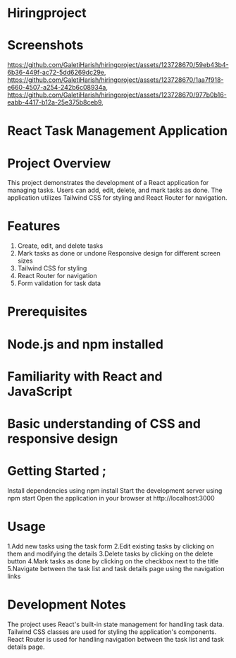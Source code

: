 # Hiringproject
# Screenshots
https://github.com/GaletiHarish/hiringproject/assets/123728670/59eb43b4-6b36-449f-ac72-5dd6269dc29e, 
https://github.com/GaletiHarish/hiringproject/assets/123728670/1aa7f918-e660-4507-a254-242b6c08934a,
https://github.com/GaletiHarish/hiringproject/assets/123728670/977b0b16-eabb-4417-b12a-25e375b8ceb9,


# React Task Management Application

# Project Overview
This project demonstrates the development of a React application for managing tasks. Users can add, edit, delete, and mark tasks as done. The application utilizes Tailwind CSS for styling and React Router for navigation.

# Features
 1. Create, edit, and delete tasks
 2. Mark tasks as done or undone  Responsive design for different screen sizes
 3. Tailwind CSS for styling
 4. React Router for navigation
 5. Form validation for task data
# Prerequisites
#  Node.js and npm installed
# Familiarity with React and JavaScript
# Basic understanding of CSS and responsive design
# Getting Started ;
Install dependencies using npm install
Start the development server using npm start
Open the application in your browser at http://localhost:3000
# Usage
1.Add new tasks using the task form
2.Edit existing tasks by clicking on them and modifying the details
3.Delete tasks by clicking on the delete button
4.Mark tasks as done by clicking on the checkbox next to the title
5.Navigate between the task list and task details page using the navigation links
# Development Notes
The project uses React's built-in state management for handling task data.
Tailwind CSS classes are used for styling the application's components.
React Router is used for handling navigation between the task list and task details page.
